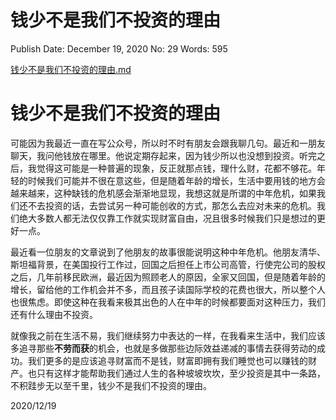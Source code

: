 # 钱少不是我们不投资的理由

Publish Date: December 19, 2020
No: 29
Words: 595

[钱少不是我们不投资的理由.md](%E9%92%B1%E5%B0%91%E4%B8%8D%E6%98%AF%E6%88%91%E4%BB%AC%E4%B8%8D%E6%8A%95%E8%B5%84%E7%9A%84%E7%90%86%E7%94%B1%20e7bf18677a1f44fcb3989f732e8df07b.md)

# 钱少不是我们不投资的理由

可能因为我最近一直在写公众号，所以时不时有朋友会跟我聊几句。最近和一朋友聊天，我问他钱放在哪里。他说定期存起来，因为钱少所以也没想到投资。听完之后，我觉得这可能是一种普遍的现象，反正就那点钱，理什么财，花都不够花。年轻的时候我们可能并不很在意这些，但是随着年龄的增长，生活中要用钱的地方会越来越来，这种缺钱的危机感会渐渐地显现，我想这就是所谓的中年危机，如果我们还不去投资的话，去尝试另一种可能创收的方式，那怎么去应对未来的危机。我们绝大多数人都无法仅仅靠工作就实现财富自由，况且很多时候我们只是想过的更好一点。

最近看一位朋友的文章说到了他朋友的故事很能说明这种中年危机。他朋友清华、斯坦福背景，在美国投行工作过，回国之后担任上市公司高管，行使完公司的股权之后，几年前移民欧洲，最近因为照顾老人的原因，全家又回国，但是随着年龄的增长，留给他的工作机会并不多，而且孩子读国际学校的花费也很大，所以整个人也很焦虑。即使这种在我看来极其出色的人在中年的时候都要面对这种压力，我们还有什么理由不投资。

就像我之前在生活不易，我们继续努力中表达的一样，在我看来生活中，我们应该多追寻那些**不劳而获**的机会，也就是多做那些边际效益递减的事情去获得劳动的成功。我们更多的是应该追寻财富而不是钱，财富即拥有我们睡觉也可以赚钱的财产。也只有这样才能帮助我们通过人生的各种坡坡坎坎，至少投资是其中一条路，不积跬步无以至千里，钱少不是我们不投资的理由。

2020/12/19